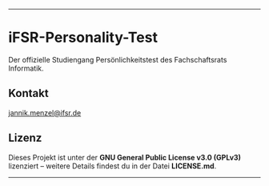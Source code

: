 

---

# iFSR-Personality-Test

Der offizielle Studiengang Persönlichkeitstest des Fachschaftsrats Informatik.

## Kontakt

jannik.menzel@ifsr.de

## Lizenz

Dieses Projekt ist unter der **GNU General Public License v3.0 (GPLv3)** lizenziert – weitere Details findest du in der Datei **LICENSE.md**.

---
